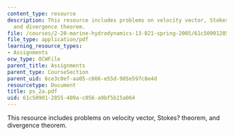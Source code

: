 ```yaml
---
content_type: resource
description: This resource includes problems on velocity vector, Stokes? theorem,
  and divergence theorem.
file: /courses/2-20-marine-hydrodynamics-13-021-spring-2005/61c509012855409ac056a9bf5b15a064_ps_2a.pdf
file_type: application/pdf
learning_resource_types:
- Assignments
ocw_type: OCWFile
parent_title: Assignments
parent_type: CourseSection
parent_uid: 6ce3c0ef-aa05-c666-e55d-905e597c8e4d
resourcetype: Document
title: ps_2a.pdf
uid: 61c50901-2855-409a-c056-a9bf5b15a064
---
```

This resource includes problems on velocity vector, Stokes? theorem, and divergence theorem.


